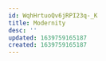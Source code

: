 ```yaml
---
id: WqhHrtuoQv6jRPI23q-_K
title: Modernity
desc: ''
updated: 1639759165187
created: 1639759165187
---
```


